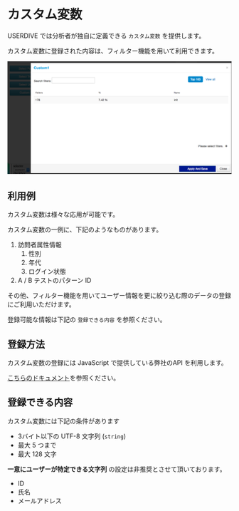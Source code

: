 # カスタム変数

USERDIVE では分析者が独自に定義できる `カスタム変数` を提供します。

カスタム変数に登録された内容は、フィルター機能を用いて利用できます。

![customvar filter](./customvar.png)

## 利用例

カスタム変数は様々な応用が可能です。

カスタム変数の一例に、下記のようなものがあります。

1. 訪問者属性情報
    1. 性別
    1. 年代
    1. ログイン状態
1. A / B テストのパターン ID

その他、フィルター機能を用いてユーザー情報を更に絞り込む際のデータの登録にご利用いただけます。

登録可能な情報は下記の `登録できる内容` を参照ください。

## 登録方法

カスタム変数の登録には JavaScript で提供している弊社のAPI を利用します。

[こちらのドキュメント](../../devguide/javascript/api/setcustomvar.html)を参照ください。

## 登録できる内容

カスタム変数には下記の条件があります

- 3バイト以下の UTF-8 文字列 (`string`)
- 最大 5 つまで
- 最大 128 文字

**一意にユーザーが特定できる文字列** の設定は非推奨とさせて頂いております。

- ID
- 氏名
- メールアドレス
